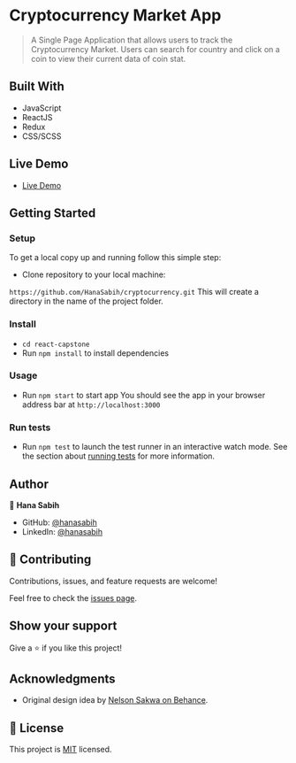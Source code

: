 

# Cryptocurrency Market App

> A Single Page Application that allows users to track the Cryptocurrency Market.
> Users can search for country and click on a coin to view their current data of coin stat.


## Built With

- JavaScript
- ReactJS
- Redux
- CSS/SCSS

## Live Demo 
- [Live Demo](https://cryptocurrency-jdo1.onrender.com/)

## Getting Started

### Setup

To get a local copy up and running follow this simple step:

- Clone repository to your local machine:

`https://github.com/HanaSabih/cryptocurrency.git`
This will create a directory in the name of the project folder.

### Install

- `cd react-capstone`
- Run `npm install` to install dependencies

### Usage

- Run `npm start` to start app
You should see the app in your browser address bar at `http://localhost:3000`

### Run tests
- Run `npm test` to launch the test runner in an interactive watch mode.
See the section about [running tests](https://facebook.github.io/create-react-app/docs/running-tests) for more information.

## Author

👤 **Hana Sabih**

- GitHub: [@hanasabih](https://github.com/HanaSabih)
- LinkedIn: [@hanasabih](https://www.linkedin.com/in/hana-sabih/)

## 🤝 Contributing

Contributions, issues, and feature requests are welcome!

Feel free to check the [issues page](../../issues/).

## Show your support

Give a ⭐️ if you like this project!

## Acknowledgments

- Original design idea by [Nelson Sakwa on Behance](https://www.behance.net/sakwadesignstudio).


## 📝 License

This project is [MIT](./LICENSE) licensed.
